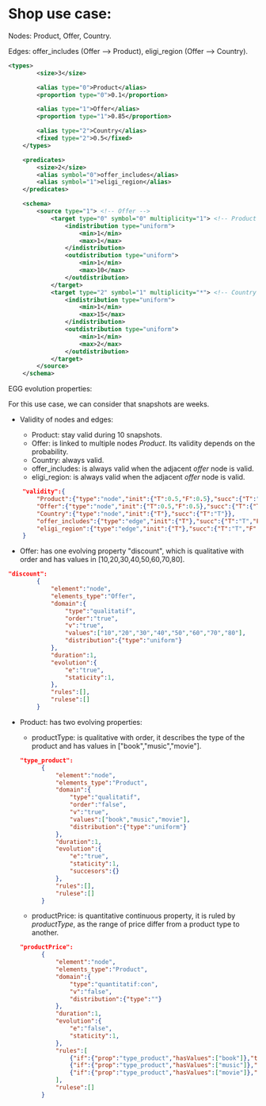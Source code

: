# Shop use case:

Nodes: Product, Offer, Country.

Edges: offer_includes (Offer --> Product), eligi_region (Offer --> Country).

```xml
<types>
		<size>3</size>

		<alias type="0">Product</alias>
		<proportion type="0">0.1</proportion>

		<alias type="1">Offer</alias>
		<proportion type="1">0.85</proportion>

		<alias type="2">Country</alias>
		<fixed type="2">0.5</fixed>
	</types>

	<predicates>
		<size>2</size>
		<alias symbol="0">offer_includes</alias>
		<alias symbol="1">eligi_region</alias>
	</predicates>

	<schema>
		<source type="1"> <!-- Offer -->
			<target type="0" symbol="0" multiplicity="1"> <!-- Product -->
				<indistribution type="uniform">
					<min>1</min>
					<max>1</max>
				</indistribution>
				<outdistribution type="uniform">
					<min>1</min>
					<max>10</max>
				</outdistribution>
			</target>
			<target type="2" symbol="1" multiplicity="*"> <!-- Country -->
				<indistribution type="uniform">
					<min>1</min>
					<max>15</max>
				</indistribution>
				<outdistribution type="uniform">
					<min>1</min>
					<max>2</max>
				</outdistribution>
			</target>
		</source>
	</schema>
```

EGG evolution properties:

For this use case, we can consider that snapshots are weeks.

* Validity of nodes and edges:

	* Product: stay valid during 10 snapshots.
	* Offer: is linked to multiple nodes *Product*. Its validity depends on the probability.
	* Country: always valid.
	* offer_includes: is always valid when the adjacent *offer* node is valid.
	* eligi_region: is always valid when the adjacent *offer* node is valid.

```json
	"validity":{
		"Product":{"type":"node","init":{"T":0.5,"F":0.5},"succ":{"T":"T","F":{"T":0.5,"F":0.5}},"max":{"T":10}},
		"Offer":{"type":"node","init":{"T":0.5,"F":0.5},"succ":{"T":{"T":0.5,"F":0.5},"F":{"T":0.5,"F":0.5}}},
		"Country":{"type":"node","init":{"T"},"succ":{"T":"T"}},
		"offer_includes":{"type":"edge","init":{"T"},"succ":{"T":"T","F":"T"}},
		"eligi_region":{"type":"edge","init":{"T"},"succ":{"T":"T","F":"T"}},
	}
```

* Offer: has one evolving property "discount", which is qualitative with order and has values in [10,20,30,40,50,60,70,80].

```json
"discount":
		{		
			"element":"node",
			"elements_type":"Offer",
			"domain":{
				"type":"qualitatif",
				"order":"true",
				"v":"true",
				"values":["10","20","30","40","50","60","70","80"],
				"distribution":{"type":"uniform"}
			},
			"duration":1,
			"evolution":{
				"e":"true",
				"staticity":1,
			},
			"rules":[],
			"rulese":[]
		}
```

* Product: has two evolving properties:

  * productType: is qualitative with order, it describes the type of the product and has values in ["book","music","movie"]. 
  
  ```json
  "type_product":
		{		
			"element":"node",
			"elements_type":"Product",
			"domain":{
				"type":"qualitatif",
				"order":"false",
				"v":"true",
				"values":["book","music","movie"],
				"distribution":{"type":"uniform"}
			},
			"duration":1,
			"evolution":{
				"e":"true",
				"staticity":1,
				"succesors":{}
			},
			"rules":[],
			"rulese":[]
		}
  ```
  
  
  * productPrice: is quantitative continuous property, it is ruled by *productType*, as the range of price differ from a product type to another.

  ```json
  "productPrice":
		{		
			"element":"node",
			"elements_type":"Product",
			"domain":{
				"type":"quantitatif:con",	
				"v":"false",
				"distribution":{"type":""}
			},
			"duration":1,
			"evolution":{
				"e":"false",
				"staticity":1,
			},
			"rules":[
				{"if":{"prop":"type_product","hasValues":["book"]},"then":{"prop":"productPrice","config":{"domain":{"values":{"min":5,"max":50},"distribution":{"type":"uniform"}},"evolution":{"e":"false","staticity":1}}}},
				{"if":{"prop":"type_product","hasValues":["music"]},"then":{"prop":"productPrice","config":{"domain":{"values":{"min":10,"max":20},"distribution":{"type":"uniform"}},"evolution":{"e":"false","staticity":1}}}},
				{"if":{"prop":"type_product","hasValues":["movie"]},"then":{"prop":"productPrice","config":{"domain":{"values":{"min":25,"max":60},"distribution":{"type":"uniform"}},"evolution":{"e":"false","staticity":1}}}},
			],
			"rulese":[]
		}
  ```
